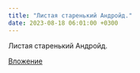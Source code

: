 ```yaml
---
title: "Листая старенький Андройд."
date: 2023-08-18 06:01:00 +0300
---
```


Листая старенький Андройд.

[Вложение](/assets/vk_photos/3/Tuyuy28zVx0.jpg)
